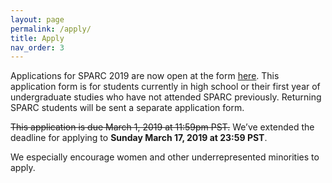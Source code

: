 ```yaml
---
layout: page
permalink: /apply/
title: Apply
nav_order: 3
---
```


Applications for SPARC 2019 are now open at the form [here]({{"https://docs.google.com/forms/d/e/1FAIpQLSdNaRR1_GXe64cVXu1w9DrWWkWsQ9KvM9EriNE7nBIbGBvwng/viewform?usp=sf_link"}}). This application form is for students currently in high school or their first year of undergraduate studies who have not attended SPARC previously. Returning SPARC students will be sent a separate application form.

<strike>This application is due March 1, 2019 at 11:59pm PST.</strike> We’ve extended the deadline for applying to **Sunday March 17, 2019 at 23:59 PST**. 

We especially encourage women and other underrepresented minorities to apply.
